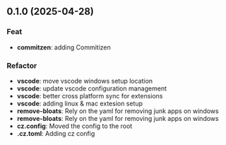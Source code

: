 ## 0.1.0 (2025-04-28)

### Feat

- **commitzen**: adding Commitizen

### Refactor

- **vscode**: move vscode windows setup location
- **vscode**: update vscode configuration management
- **vscode**: better cross platform sync for extensions
- **vscode**: adding linux & mac extesion setup
- **remove-bloats**: Rely on the yaml for removing junk apps on windows
- **remove-bloats**: Rely on the yaml for removing junk apps on windows
- **cz.config**: Moved the config to the root
- **.cz.toml**: Adding cz config
